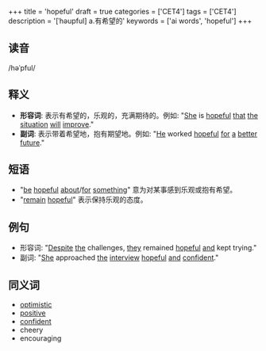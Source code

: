 +++
title = 'hopeful'
draft = true
categories = ['CET4']
tags = ['CET4']
description = '[ˈhəupful] a.有希望的'
keywords = ['ai words', 'hopeful']
+++

## 读音
/həˈpful/

## 释义
- **形容词**: 表示有希望的，乐观的，充满期待的。例如: "[She](/post/she/) is [hopeful](/post/hopeful/) [that](/post/that/) [the](/post/the/) [situation](/post/situation/) [will](/post/will/) [improve](/post/improve/)."
- **副词**: 表示带着希望地，抱有期望地。例如: "[He](/post/he/) worked [hopeful](/post/hopeful/) [for](/post/for/) [a](/post/a/) [better](/post/better/) [future](/post/future/)."

## 短语
- "[be](/post/be/) [hopeful](/post/hopeful/) [about](/post/about/)/[for](/post/for/) [something](/post/something/)" 意为对某事感到乐观或抱有希望。
- "[remain](/post/remain/) [hopeful](/post/hopeful/)" 表示保持乐观的态度。

## 例句
- 形容词: "[Despite](/post/despite/) [the](/post/the/) challenges, [they](/post/they/) remained [hopeful](/post/hopeful/) [and](/post/and/) kept trying."
- 副词: "[She](/post/she/) approached [the](/post/the/) [interview](/post/interview/) [hopeful](/post/hopeful/) [and](/post/and/) [confident](/post/confident/)."

## 同义词
- [optimistic](/post/optimistic/)
- [positive](/post/positive/)
- [confident](/post/confident/)
- cheery
- encouraging
